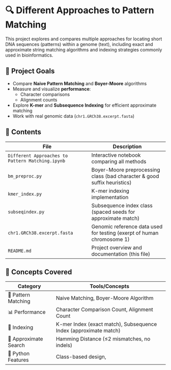 # 🔍 Different Approaches to Pattern Matching

This project explores and compares multiple approaches for locating short DNA sequences (patterns) within a genome (text), including exact and approximate string matching algorithms and indexing strategies commonly used in bioinformatics.

## 📌 Project Goals

- Compare **Naive Pattern Matching** and **Boyer-Moore** algorithms
- Measure and visualize **performance**:
  - Character comparisons
  - Alignment counts
- Explore **K-mer** and **Subsequence Indexing** for efficient approximate matching
- Work with real genomic data (`chr1.GRCh38.excerpt.fasta`)

## 📁 Contents

| File                                  | Description                                                                 |
|---------------------------------------|-----------------------------------------------------------------------------|
| `Different Approaches to Pattern Matching.ipynb` | Interactive notebook comparing all methods                                  |
| `bm_preproc.py`                      | Boyer-Moore preprocessing class (bad character & good suffix heuristics)    |
| `kmer_index.py`                      | K-mer indexing implementation                                               |
| `subseqindex.py`                     | Subsequence index class (spaced seeds for approximate match)                |
| `chr1.GRCh38.excerpt.fasta`          | Genomic reference data used for testing (exerpt of human chromosome 1)     |                                        |
| `README.md`                         | Project overview and documentation (this file)                              |

## 🧠 Concepts Covered

| Category              | Tools/Concepts                                                  |
|----------------------|-----------------------------------------------------------------|
| 🔡 Pattern Matching   | Naive Matching, Boyer-Moore Algorithm                           |
| 📊 Performance        | Character Comparison Count, Alignment Count                    |
| 🧬 Indexing           | K-mer Index (exact match), Subsequence Index (approximate match)|
| 🧪 Approximate Search | Hamming Distance (≤2 mismatches, no indels)                    |
| 🧰 Python Features    | Class-based design,

